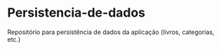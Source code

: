 # Persistencia-de-dados
Repositório para persistência de dados da aplicação (livros, categorias, etc.)
